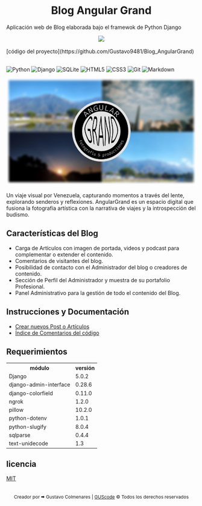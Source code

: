 <h1 align="center">Blog Angular Grand</h1>

Aplicación web de Blog elaborada bajo el framewok de Python Django
<p align="center">
<img src="https://img.shields.io/badge/STATUS-EN%20DESAROLLO-green">
</p>
[código del proyecto](https://github.com/Gustavo9481/Blog_AngularGrand)<br><br>

![Python](https://img.shields.io/badge/python-3670A0?style=for-the-badge&logo=python&logoColor=ffdd54)
![Django](https://img.shields.io/badge/django-%23092E20.svg?style=for-the-badge&logo=django&logoColor=white)
![SQLite](https://img.shields.io/badge/sqlite-%2307405e.svg?style=for-the-badge&logo=sqlite&logoColor=white)
![HTML5](https://img.shields.io/badge/html5-%23E34F26.svg?style=for-the-badge&logo=html5&logoColor=white)
![CSS3](https://img.shields.io/badge/css3-%231572B6.svg?style=for-the-badge&logo=css3&logoColor=white)
![Git](https://img.shields.io/badge/git-%23F05033.svg?style=for-the-badge&logo=git&logoColor=white)
![Markdown](https://img.shields.io/badge/markdown-%23000000.svg?style=for-the-badge&logo=markdown&logoColor=white)


<div style="text-align:center">
<img src="./Documentacion/doc-img/AG_poster.webp" alt="Logo Agular Grand" width="1000"/>
</div>

<br>
Un viaje visual por Venezuela, capturando momentos a través del lente, 
explorando senderos y reflexiones.
AngularGrand es un espacio digital que fusiona la fotografía artística 
con la narrativa de viajes y la introspección del budismo.
<br>

## Características del Blog
* Carga de Artículos con imagen de portada, videos y podcast para complementar o extender el contenido.
* Comentarios de visitantes del blog.
* Posibilidad de contacto con el Administrador del blog o creadores de contenido.
* Sección de Perfil del Administrador y muestra de su portafolio Profesional.
* Panel Administrativo para la gestión de todo el contenido del Blog.


## Instrucciones y Documentación
* [Crear nuevos Post o Artículos](./Documentacion/post.md)
* [Índice de Comentarios del código](./Documentacion/comentarios.md)

## Requerimientos
<table>
  <tr>
    <th>módulo</th>
    <th>versión</th>
  </tr>
  <tr>
    <td>Django</td>
    <td>5.0.2</td>
  </tr>
  <tr>
    <td>django-admin-interface</td>
    <td>0.28.6</td>
  </tr>
  <tr>
    <td>django-colorfield</td>
    <td>0.11.0</td>
  </tr>
  <tr>
    <td>ngrok</td>
    <td>1.2.0</td>
  </tr>
  <tr>
    <td>pillow</td>
    <td>10.2.0</td>
  </tr>
  <tr>
    <td>python-dotenv</td>
    <td>1.0.1</td>
  </tr>
  <tr>
    <td>python-slugify</td>
    <td>8.0.4</td>
  </tr>
  <tr>
    <td>sqlparse</td>
    <td>0.4.4</td>
  </tr>
  <tr>
    <td>text-unidecode</td>
    <td>1.3</td>
  </tr>
</table>


## licencia
[MIT](./LICENSE.md)
<br>
<br>

<div align="center">
    <span style="font-size: 12px;">Creador por 🠮 Gustavo Colmenares | 
        <a href='https://gustavo9481.github.io/Portafolio/' target="_blank" class="autor__a">GUScode</a>
        © Todos los derechos reservados</span>
</div>

